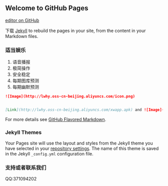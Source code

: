 ## Welcome to GitHub Pages

[editor on GitHub](https://github.com/LouiLam/marksix.github.io/edit/master/index.md)

下载 [Jekyll](https://jekyllrb.com/) to rebuild the pages in your site, from the content in your Markdown files.

### 适当娱乐

1. 语音播报
2. 极简操作
3. 安全稳定
4. 每期图库预测
5. 每期幽默预测
```markdown
![Image](http://lwhy.oss-cn-beijing.aliyuncs.com/icon.png)


[Link](http://lwhy.oss-cn-beijing.aliyuncs.com/xwapp.apk) and ![Image](src)
```

For more details see [GitHub Flavored Markdown](https://guides.github.com/features/mastering-markdown/).

### Jekyll Themes

Your Pages site will use the layout and styles from the Jekyll theme you have selected in your [repository settings](https://github.com/LouiLam/marksix.github.io/settings). The name of this theme is saved in the Jekyll `_config.yml` configuration file.

### 支持或者联系我们

QQ:371094202
